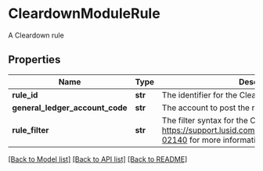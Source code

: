 # CleardownModuleRule

A Cleardown rule

## Properties
Name | Type | Description | Notes
------------ | ------------- | ------------- | -------------
**rule_id** | **str** | The identifier for the Cleardown Rule. | 
**general_ledger_account_code** | **str** | The account to post the residual P&amp;L to. | 
**rule_filter** | **str** | The filter syntax for the Cleardown Rule. See https://support.lusid.com/knowledgebase/article/KA-02140 for more information on filter syntax. | 

[[Back to Model list]](../README.md#documentation-for-models) [[Back to API list]](../README.md#documentation-for-api-endpoints) [[Back to README]](../README.md)


